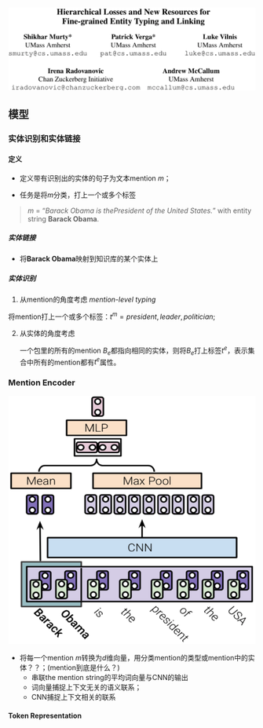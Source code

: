 # #

![image-20190518190917674](assets/image-20190518190917674.png)

## 模型

### 实体识别和实体链接

#### 定义

*   定义带有识别出的实体的句子为文本mention $m$；

*   任务是将$m$分类，打上一个或多个标签

>   $m$ = “*Barack Obama is thePresident of the United States.*”	with entity string **Barack Obama**.

##### 实体链接

*   将**Barack Obama**映射到知识库的某个实体上

##### 实体识别

1.  从mention的角度考虑 *mention-level typing*

将mention打上一个或多个标签：$t^m={president, leader, politician}$;

2.  从实体的角度考虑

    一个包里的所有的mention $B_e$都指向相同的实体，则将$B_e$打上标签$t^e$，表示集合中所有的mention都有$t^e$属性。

### Mention Encoder

![image-20190518194140675](assets/image-20190518194140675.png)

*   将每一个mention $m$转换为$d$维向量，用分类mention的类型或mention中的实体？？；(mention到底是什么？)
    *   串联the mention string的平均词向量与CNN的输出
    *   词向量捕捉上下文无关的语义联系；
    *   CNN捕捉上下文相关的联系

#### Token Representation

